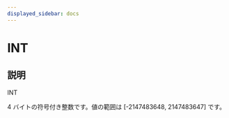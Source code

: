```yaml
---
displayed_sidebar: docs
---
```


# INT

## 説明

INT

4 バイトの符号付き整数です。値の範囲は [-2147483648, 2147483647] です。